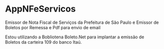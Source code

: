 # AppNFeServicos
Emissor de Nota Fiscal de Serviços da Prefeitura de São Paulo e Emissor de Boletos por Remessa e Pdf para envio de email

Estou utilizando a Bobliotena Boleto.Net para implantar a emissão de Boletos da carteira 109 do banco Itaú.
